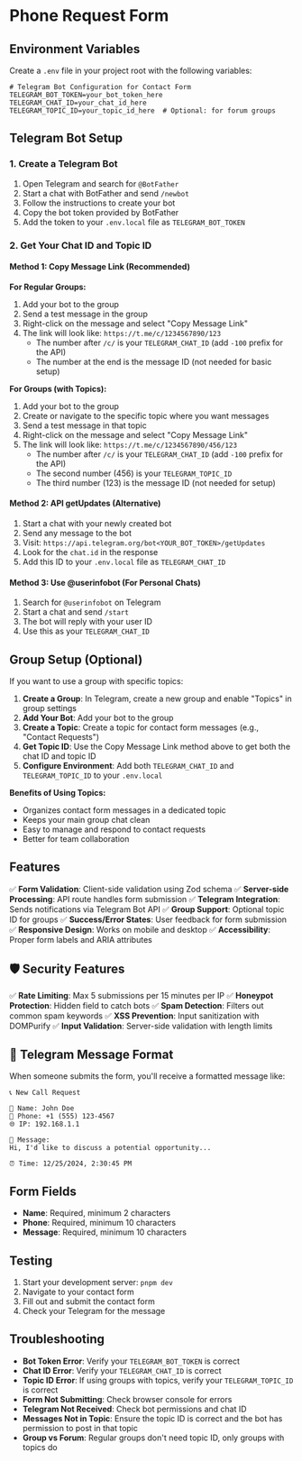 # Phone Request Form

## Environment Variables

Create a `.env` file in your project root with the following variables:

```env
# Telegram Bot Configuration for Contact Form
TELEGRAM_BOT_TOKEN=your_bot_token_here
TELEGRAM_CHAT_ID=your_chat_id_here
TELEGRAM_TOPIC_ID=your_topic_id_here  # Optional: for forum groups
```

## Telegram Bot Setup

### 1. Create a Telegram Bot

1. Open Telegram and search for `@BotFather`
2. Start a chat with BotFather and send `/newbot`
3. Follow the instructions to create your bot
4. Copy the bot token provided by BotFather
5. Add the token to your `.env.local` file as `TELEGRAM_BOT_TOKEN`

### 2. Get Your Chat ID and Topic ID

#### Method 1: Copy Message Link (Recommended)

**For Regular Groups:**

1. Add your bot to the group
2. Send a test message in the group
3. Right-click on the message and select "Copy Message Link"
4. The link will look like: `https://t.me/c/1234567890/123`
   - The number after `/c/` is your `TELEGRAM_CHAT_ID` (add `-100` prefix for the API)
   - The number at the end is the message ID (not needed for basic setup)

**For Groups (with Topics):**

1. Add your bot to the group
2. Create or navigate to the specific topic where you want messages
3. Send a test message in that topic
4. Right-click on the message and select "Copy Message Link"
5. The link will look like: `https://t.me/c/1234567890/456/123`
   - The number after `/c/` is your `TELEGRAM_CHAT_ID` (add `-100` prefix for the API)
   - The second number (456) is your `TELEGRAM_TOPIC_ID`
   - The third number (123) is the message ID (not needed for setup)

#### Method 2: API getUpdates (Alternative)

1. Start a chat with your newly created bot
2. Send any message to the bot
3. Visit: `https://api.telegram.org/bot<YOUR_BOT_TOKEN>/getUpdates`
4. Look for the `chat.id` in the response
5. Add this ID to your `.env.local` file as `TELEGRAM_CHAT_ID`

#### Method 3: Use @userinfobot (For Personal Chats)

1. Search for `@userinfobot` on Telegram
2. Start a chat and send `/start`
3. The bot will reply with your user ID
4. Use this as your `TELEGRAM_CHAT_ID`

## Group Setup (Optional)

If you want to use a group with specific topics:

1. **Create a Group**: In Telegram, create a new group and enable "Topics" in group settings
2. **Add Your Bot**: Add your bot to the group
3. **Create a Topic**: Create a topic for contact form messages (e.g., "Contact Requests")
4. **Get Topic ID**: Use the Copy Message Link method above to get both the chat ID and topic ID
5. **Configure Environment**: Add both `TELEGRAM_CHAT_ID` and `TELEGRAM_TOPIC_ID` to your `.env.local`

**Benefits of Using Topics:**

- Organizes contact form messages in a dedicated topic
- Keeps your main group chat clean
- Easy to manage and respond to contact requests
- Better for team collaboration

## Features

✅ **Form Validation**: Client-side validation using Zod schema
✅ **Server-side Processing**: API route handles form submission
✅ **Telegram Integration**: Sends notifications via Telegram Bot API
✅ **Group Support**: Optional topic ID for groups
✅ **Success/Error States**: User feedback for form submission
✅ **Responsive Design**: Works on mobile and desktop
✅ **Accessibility**: Proper form labels and ARIA attributes

## 🛡️ **Security Features**

✅ **Rate Limiting**: Max 5 submissions per 15 minutes per IP
✅ **Honeypot Protection**: Hidden field to catch bots
✅ **Spam Detection**: Filters out common spam keywords
✅ **XSS Prevention**: Input sanitization with DOMPurify
✅ **Input Validation**: Server-side validation with length limits

## 📱 **Telegram Message Format**

When someone submits the form, you'll receive a formatted message like:

```
📞 New Call Request

👤 Name: John Doe
📱 Phone: +1 (555) 123-4567
🌐 IP: 192.168.1.1

💬 Message:
Hi, I'd like to discuss a potential opportunity...

⏰ Time: 12/25/2024, 2:30:45 PM
```

## Form Fields

- **Name**: Required, minimum 2 characters
- **Phone**: Required, minimum 10 characters
- **Message**: Required, minimum 10 characters

## Testing

1. Start your development server: `pnpm dev`
2. Navigate to your contact form
3. Fill out and submit the contact form
4. Check your Telegram for the message

## Troubleshooting

- **Bot Token Error**: Verify your `TELEGRAM_BOT_TOKEN` is correct
- **Chat ID Error**: Verify your `TELEGRAM_CHAT_ID` is correct
- **Topic ID Error**: If using groups with topics, verify your `TELEGRAM_TOPIC_ID` is correct
- **Form Not Submitting**: Check browser console for errors
- **Telegram Not Received**: Check bot permissions and chat ID
- **Messages Not in Topic**: Ensure the topic ID is correct and the bot has permission to post in that topic
- **Group vs Forum**: Regular groups don't need topic ID, only groups with topics do
